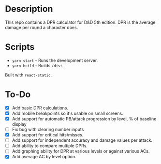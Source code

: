 # Description

This repo contains a DPR calculator for D&D 5th edition. DPR is the average damage per round a character does.

# Scripts

- `yarn start` - Runs the development server.
- `yarn build` - Builds `/dist`.

Built with `react-static`.

# To-Do
- [x] Add basic DPR calculations.
- [x] Add mobile breakpoints so it's usable on small screens.
- [x] Add support for automatic PB/attack progression by level, % of baseline display
- [ ] Fix bug with clearing number inputs
- [x] Add support for critical hits/misses.
- [ ] Add support for independent accuracy and damage values per attack.
- [ ] Add ability to compare multiple DPRs.
- [ ] Add graphing ability for DPR at various levels or against various ACs.
- [x] Add average AC by level option.
